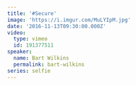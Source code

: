 ```yaml
---
title: '#Secure'
image: 'https://i.imgur.com/MuLYIpM.jpg'
date: '2016-11-13T09:30:00.000Z'
video:
  type: vimeo
  id: 191377511
speaker:
  name: Bart Wilkins
  permalink: bart-wilkins
series: selfie
---
```


